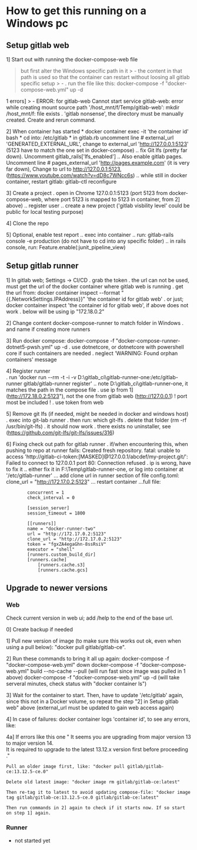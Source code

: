 
# How to get this running on a Windows pc

## Setup gitlab web

1] Start out with running the docker-compose-web file
   > but first alter the Windows specific path in it
        > - the content in that path is used so that the container can restart without loosing all gitlab specific setup
    > - . run the file like this: docker-compose -f "docker-compose-web.yml" up -d

1 errors]
    > - ERROR: for gitlab-web  Cannot start service gitlab-web: error while creating mount source path '/host_mnt/f/Temp/gitlab-web': mkdir /host_mnt/f: file exists
        . 'gitlab nonsense', the directory must be manually created. Create and rerun command.

2] When container has started
    * docker container exec -it 'the container id' bash
    * cd into: /etc/gitlab
    * in gitlab.rb uncomment line # external_url 'GENERATED_EXTERNAL_URL', change to external_url 'http://127.0.0.1:5123'   (5123 have to     match the one set in docker-compose)
    .. fix Git lfs (pretty far down). Uncomment gitlab_rails['lfs_enabled']
    .. Also enable gitlab pages. Uncomment line # pages_external_url 'http://pages.example.com' (it is very far down), Change to url to http://127.0.0.1:5123,  (https://www.youtube.com/watch?v=dD8c7WNcc6s)
    .. while still in docker container, restart gitlab: gitlab-ctl reconfigure

3] Create a project
    . open in Chrome 127.0.0.1:5123 (port 5123 from docker-compose-web, where port 5123 is mapped to 5123 in container, from 2] above)
        .. register user
        .. create a new project ('gitlab visbility level' could be public for local testing purpose)

4] Clone the repo

5] Optional, enable test report
    .. exec into container
    .. run: gitlab-rails console -e production (do not have to cd into any specific folder)
    .. in rails console, run: Feature.enable(:junit_pipeline_view)
    

## Setup gitlab runner

1] In gitlab web; Settings -> CI/CD
    . grab the token
    . the url can not be used, must get the url of the docker container where gitlab web is running
        . get the url from:  docker container inspect --format "{{.NetworkSettings.IPAddress}}" 'the container id for gitlab web'
        . or just; docker container inspect 'the container id for gitlab web', if above does not work
        . below will be using ip "172.18.0.2"


2] Change content docker-compose-runner to match folder in Windows
    . and name if creating more runners


3] Run docker compose: docker-compose -f "docker-compose-runner-dotnet5-pwsh.yml" up -d
    . use dotnetcore, or dotnetcore with powershell core if such containers are needed
    . neglect 'WARNING: Found orphan containers' message


4] Register runner  
    . run 'docker run --rm -t -i -v D:\gitlab_ci\gitlab-runner-one:/etc/gitlab-runner gitlab/gitlab-runner register'
        .. note D:\gitlab_ci\gitlab-runner-one, it matches the path in the compose file
    . use ip from 1] (http://172.18.0.2:5123"), not the one from gitlab web (http://127.0.0.1)
    ! port most be included !
    . use token from web

5] Remove git lfs (if needed, might be needed in docker and windows host)   
    . exec into git-lab runner
    . then run: which git-lfs
    . delete that folder (rm -rf /usr/bin/git-lfs)
    . it should now work
    . there exists no uninstaller, see  (https://github.com/git-lfs/git-lfs/issues/316)


6] Fixing check out path for gitlab runner
    . if/when encountering this, when pushing to repo at runner fails:
        Created fresh repository.
        fatal: unable to access 'http://gitlab-ci-token:[MASKED]@127.0.0.1/abcdef/my-project.git/': Failed to connect to 127.0.0.1 port 80: Connection refused
    . ip is wrong, have to fix it 
        .. either fix it in F:\Temp\gitlab-runner-one, or log into container at '/etc/gitlab-runner'
            ... add clone url in runner section of file config.toml: clone_url = "http://172.17.0.2:5123"
            ... restart container
            ...full file:

            concurrent = 1
            check_interval = 0

            [session_server]
            session_timeout = 1800

            [[runners]]
            name = "docker-runner-two"
            url = "http://172.17.0.2:5123"
            clone_url = "http://172.17.0.2:5123"
            token = "fgxZA4egaGhn-8ssRsiV"
            executor = "shell"
            [runners.custom_build_dir]
            [runners.cache]
                [runners.cache.s3]
                [runners.cache.gcs]



##  Upgrade to newer versions
### Web

Check current version in web ui; add /help to the end of the base url.

0] Create backup if needed 

1] Pull new version of image (to make sure this works out ok, even when using a pull below): "docker pull gitlab/gitlab-ce".  

2] Run these commands to bring it all up again: 
    docker-compose -f "docker-compose-web.yml" down 
    docker-compose -f "docker-compose-web.yml" build --no-cache --pull (will run fast since image was pulled in 1 above)
    docker-compose -f "docker-compose-web.yml" up -d                   (will take serveral minutes, check status with "docker container ls")          

3] Wait for the container to start. Then, have to update '/etc/gitlab' again, since this not in a Docker volume, so repeat the step "2] in Setup gitlab web" above (external_url must be updated to gain web access again)

4] In case of failures: docker container logs 'container id', to see any errors, like: 

4a] If errors like this one
    "
    It seems you are upgrading from major version 13 to major version 14.  
    It is required to upgrade to the latest 13.12.x version first before proceeding  
    ."

    Pull an older image first, like: "docker pull gitlab/gitlab-ce:13.12.5-ce.0"

    Delete old latest image: "docker image rm gitlab/gitlab-ce:latest"

    Then re-tag it to latest to avoid updating compose-file: "docker image tag gitlab/gitlab-ce:13.12.5-ce.0 gitlab/gitlab-ce:latest"

    Then run commands in 2] again to check if it starts now. If so start on step 1] again.

### Runner
- not started yet 